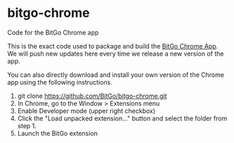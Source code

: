 # bitgo-chrome
Code for the BitGo Chrome app

This is the exact code used to package and build the [BitGo Chrome App](https://chrome.google.com/webstore/detail/bitgo/jlgeogaipkoajobchncghcojanffjfhl). We
will push new updates here every time we release a new version of the app.

You can also directly download and install your own version of the Chrome app using the following instructions.

1. git clone https://github.com/BitGo/bitgo-chrome.git
2. In Chrome, go to the Window > Extensions menu 
3. Enable Developer mode (upper right checkbox)
4. Click the "Load unpacked extension..." button and select the folder from step 1.
5. Launch the BitGo extension
